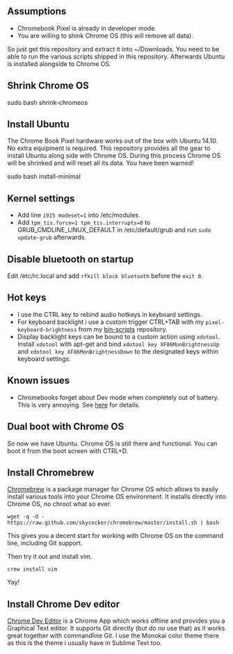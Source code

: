 ## Assumptions

 - Chromebook Pixel is already in developer mode.
 - You are willing to shink Chrome OS (this will remove all data).

So just get this repository and extract it into ~/Downloads. You need to be able
to run the various scripts shipped in this repository. Afterwards Ubuntu is
installed alongside to Chrome OS.

## Shrink Chrome OS

  sudo bash shrink-chromeos

## Install Ubuntu

  The Chrome Book Pixel hardware works out of the box with Ubuntu 14.10. No
  extra equipment is required. This repository provides all the gear to install
  Ubuntu along side with Chrome OS. During this process Chrome OS will be
  shrinked and will reset all its data. You have been warned!

  sudo bash install-minimal

## Kernel settings

  - Add line `i915 modeset=1` into /etc/modules.
  - Add `tpm_tis.force=1 tpm_tis.interrupts=0` to GRUB_CMDLINE_LINUX_DEFAULT in
    /etc/default/grub and run `sudo update-grub` afterwards.

## Disable bluetooth on startup

  Edit /etc/rc.local and add `rfkill block bluetooth` before the `exit 0`.

## Hot keys

  - I use the CTRL key to rebind audio hotkeys in keyboard settings.
  - For keyboard backlight i use a custom trigger CTRL+TAB with my
    `pixel-keyboard-brightness` from my [bin-scripts](https://github.com/longsleep/bin-scripts) repository.
  - Display backlight keys can be bound to a custom action using `xdotool`.
    Install `xdotool` with apt-get and bind `xdotool key XF86MonBrightnessUp`
    and `xdotool key XF86MonBrightnessDown` to the designated keys within
    keyboard settings.


## Known issues

  - Chromebooks forget about Dev mode when completely out of battery. This is
    very annoying. See [here](http://dev.chromium.org/chromium-os/developer-information-for-chrome-os-devices/workaround-for-battery-discharge-in-dev-mode) for details.

## Dual boot with Chrome OS

  So now we have Ubuntu. Chrome OS is still there and functional. You can boot
  it from the boot screen with CTRL+D.

## Install Chromebrew

  [Chromebrew](http://skycocker.github.io/chromebrew/) is a package manager for
  Chrome OS which allows to easily install various tools into your Chrome OS
  environment. It installs directly into Chrome OS, no chroot what so ever.

    wget -q -O - https://raw.github.com/skycocker/chromebrew/master/install.sh | bash

  This gives you a decent start for working with Chrome OS on the command line,
  including Git support.

  Then try it out and install vim.

    crew install vim

  Yay!

## Install Chrome Dev editor

  [Chrome Dev Editor](https://chrome.google.com/webstore/detail/chrome-dev-editor-develop/pnoffddplpippgcfjdhbmhkofpnaalpg)
  is a Chrome App which works offline and provides you a Graphical Text editor.
  It supports Git directly (but do no use that) as it works great together with
  commandline Git. I use the Monokai color theme there as this is the theme i
  usually have in Sublime Text too.



